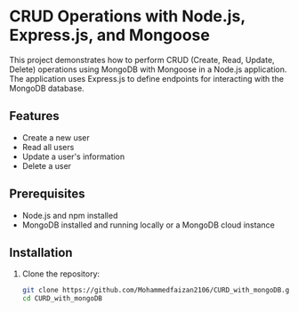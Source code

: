 # CRUD Operations with Node.js, Express.js, and Mongoose

This project demonstrates how to perform CRUD (Create, Read, Update, Delete) operations using MongoDB with Mongoose in a Node.js application. The application uses Express.js to define endpoints for interacting with the MongoDB database.

## Features

- Create a new user
- Read all users
- Update a user's information
- Delete a user

## Prerequisites

- Node.js and npm installed
- MongoDB installed and running locally or a MongoDB cloud instance

## Installation

1. Clone the repository:

   ```bash
   git clone https://github.com/Mohammedfaizan2106/CURD_with_mongoDB.git
   cd CURD_with_mongoDB
